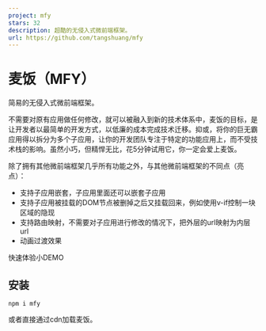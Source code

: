 ```yaml
---
project: mfy
stars: 32
description: 超酷的无侵入式微前端框架。
url: https://github.com/tangshuang/mfy
---
```


麦饭（MFY）
=======

简易的无侵入式微前端框架。

不需要对原有应用做任何修改，就可以被融入到新的技术体系中，麦饭的目标，是让开发者以最简单的开发方式，以低廉的成本完成技术迁移。抑或，将你的巨无霸应用得以拆分为多个子应用，让你的开发团队专注于特定的功能应用上，而不受技术栈的影响。虽然小巧，但精悍无比，花5分钟试用它，你一定会爱上麦饭。

除了拥有其他微前端框架几乎所有功能之外，与其他微前端框架的不同点（亮点）：

-   支持子应用嵌套，子应用里面还可以嵌套子应用
-   支持子应用被挂载的DOM节点被删掉之后又挂载回来，例如使用v-if控制一块区域的隐现
-   支持路由映射，不需要对子应用进行修改的情况下，把外层的url映射为内层url
-   动画过渡效果

快速体验小DEMO

安装
--

```
npm i mfy
```

或者直接通过cdn加载麦饭。

<script src\="https://unpkg.com/mfy"\></script\>

快速上手
----

麦饭总共只有4个接口函数，你可以在5分钟内接入它。

首先，在你需要加载子应用的位置使用`<mfy-app>`标签占位：

<mfy-app name\="some"\></mfy-app\>

然后注册和启动同名的子应用：

import { importSource, registerMicroApp } from 'mfy'

const app \= registerMicroApp({
  name: 'some', // 对应<mfy>标签的name属性值
  source: () \=> importSource('./apps/some/index.html'),
  autoMount: true, // 自动完成挂载
})

好了，你当前的应用成功加载了子应用。如果没有父子通信的需要，你甚至不需要在子应用中改任何一处。

如果你的子应用足够简单，不需要复杂的通信和路由等，可以直接传入src属性省去registerMicroApp这一步。

<mfy-app name\="simple" src\="./apps/simple-app.html" mode\="shadow"\></mfy-app\>

此时，`name` 还是必须的，它保证你的一个页面内的子应用是唯一的，`src`传入后你就不需要（也不可以）再用registerMicroApp进行注册，同时可以传入`mode`来选择模式。这种效果有点像直接使用iframe一样简单。

接口
--

麦饭的四个接口，`importSource`和`registerMicroApp`为子应用的加载和挂载服务，`connectScope`为父子应用通信服务，`registerRouter`为路由映射服务。

### importSource(relativePath)

导入资源，传入子应用的html入口文件的相对路径，改相对路径是指从当前能被访问到的url到子应用入口文件url地址的相对路径。

importSource('./apps/some/index.html')

在麦饭中，资源加载具有缓存，同一个文件不会加载第二次，而是直接使用缓存，因此你不需要担心统一资源反复加载的问题。一般而言，`importSource`只会作为`registerMicroApp`的`source`参数中使用。

### registerMicroApp(options)

注册一个微应用，使html中的`<mfy-app>`对应name的应用生效。

配置参数如下：

```
{
  name: string, 对应<mfy-app>的name属性，当前环境中，不允许多次注册同名应用
  source: 资源，只能使用importSource进行导入，直接导入，资源会立即加载，如果接收函数，资源会在bootstrap的时候加载
  mode: iframe|shadow|none, 默认none。子应用的环境隔离类型，默认不做脚本执行环境隔离
  placeholder: html字符串，可选，当资源还没有下载完时，可以用这个字符串渲染，字符串内应该包含样式
  onLoad(): 资源加载好时被调用
  onBootstrap(): 子应用启动时被调用
  onMount(): 子应用被挂载时调用
  onUnmount(): 子应用被卸载时调用
  onDestroy(): 子应用对应的<mfy-app>标签从文档中移除时调用
  onMessage(data): 子应用向当前环境发送消息时调用
  autoBootstrap: 自动启动该子应用
  autoMount: 自动挂载该子应用，包含了autoBootstrap的效果
  hoistCssRules(rule): 哪些样式要被挂载到当前环境的head中实现全局样式，返回样式的字符串文本cssText
  injectCss: string, 注入样式，用以覆盖子应用原本的样式（以style的形式放在子应用head区末尾）
  injectJs: string, 注入JS脚本（以script的形式放在子应用body区末尾）
  viewport: string|stirng[], element selector, 例如 'body > .main-content'，表示在子应用加载完之后，将会以 'body > .main-content' 的长宽作为子应用的显示区域，如果是数组的话，第一个作为可视区域依据，其他的都被保留在视口中
}
```

大多数配置项都是可选的，只有name和source是必须传的。

const app \= registerMicroApp(...)

它会返回一个注册好的app对象，该app是和对应的`<mfy-app>`绑定的。对于一个app而言，它需要被执行两个步骤，才会在界面上展示出来：bootstrap+mount。

app.bootstrap()

`bootstrap`方法用于启动该app，启动之后，会进行资源加载、环境创建等工作。为了根据实际需要进行这些消耗内存的操作，你可以在不同的时间点上启动app。

app.mount()

`mount`方法用于将app的内容渲染到界面上，调用之后，你可以通过开发者工具看到`<mfy-app>`内部发生了变化。

app.unmount()

`unmount`方法用于将渲染到界面上的内容移除，调用之后，你可以通过开发者工具看到`<mfy-app>`内部发生了变化。

另外，`<mfy-app>`在文档中有可能会因为其他程序的操作，比如vue或react的更新操作，会从文档中被移除，一个`<mfy-app>`标签被移除之后，并不代表这个app被销毁了，这个app仍然存在于内存中，当对应的`<mfy-app>`重新回到文档中时，它会自动重建环境，并根据销毁前的状态决定是否挂载app。

### connectScope(window)

麦饭中，通过scope完成父子应用的通信。一个子应用一定运行在一个由麦饭创建的环境中，这个环境就是scope，一个scope内，可能运行着多个子应用。每一个子应用又包含了一个自己的内部环境scope，在这个scope中，可能又会有新的子应用挂载进来，这样，app+scope就形成了一个树状结构。scope的主要功能，是为父子应用提供通信。

const scope \= connectScope(window)

scope.emit({ type: 'event', message: 'ok' }) // 向父应用发送消息
scrope.listen((data) \=> { // 接收到来自父应用发送的消息
  const { type } \= data
  // ...
})
scope.watch(name, (data) \=> { // 接收到来自子应用发送的消息，name为子应用的名称
  // ..
})
scope.send(name, data) // 向单个子应用发送消息
scope.dispatch({ type: 'event', message: 'gogo' }) // 向所有子应用广播消息（不包含孙应用）
scope.broadcast({ type: 'xx', message: 'oo' }) // 向整个应用树广播消息，自顶向下进行广播

参数`window`虽然是可选的，但是，我们应该尽可能都传入，因为在沙箱中，window所代表的意思并不完全相同，如果不传，麦饭会自己经过推理得到一个scope，但是这个scope有可能并不正确，特别是在使用type="module"的代码块中。如果你直接传入true代表读取rootScope。

麦饭并不提供全局状态共享的能力，因为应用之间不应该直接共享状态，共享状态导致状态的不可预测性，不利于子应用开发团队专注完成子应用的功能开发。但是，父子通信的能力，实际上提供了传递状态的能力，在必要的时候，可以通过通信机制传递状态。

### registerRouter(options)

注册一个路由管理器。通过该方法，你可以把多个子应用放在一个路由管理器下面，用以规定这个子应用在什么路由状态下执行mount/unmount操作。另外，路由系统还提供了路由映射功能，浏览器的url并非直接被子应用识别，子应用识别到的url，来自路由管理器map的结果。我们来看下options都可以进行哪些配置：

```
{
  routes: [
    {
      app: 对应的app对象
      match: (data) => true|false, 用以决定是否匹配到当前app的函数，当该函数返回true时，app会被mount
      map: (data) => url字符串，用于将外部信息映射为子应用的url，即使子应用是用vue-router等进行路由管理的，也不需要对子应用的路由系统进行修改，我们用map就可以处理好子应用接收到的url信息
      reactive: (data) => {}, 当子应用内部的url被子应用内的程序修改时，该函数被执行，从而可以让外部环境记录子应用的url，从而即使用户直接刷新浏览器，也不会丢失子应用的url
    }
  ]
  autoBoostrap: 是否自动启动路由监听
  transition: fade|slide, 子应用mount/unmount时的过渡动画效果
  onChange(): url发生变化时被被调用
  onEnter(): 有app被mount时被调用
  onLeave(): 有app被unmount时被调用
}
```

和app的启动一样，你也可以主动调用`router.bootstrap()`来启动路由监听。

注意点
---

-   麦饭不支持跨域拉取资源，因此，请将你的所有应用部署在主应用域名下。
-   不管是父级应用，还是子应用，麦饭的所有接口函数，必须在脚本顶层执行，不能异步执行上面的任何一个函数（app.bootstrap等对象方法可以异步执行）
-   _不支持子应用通过`<script type="module">`执行脚本，直接在浏览器中运行的ES脚本目前还不支持创建环境，所以不支持_

对于 `<scirpt type="module">` 的代码块，麦饭会把它转为常规的代码块，并将原本的 import from 用 import() 代替。并且要求所有模块依赖中没有副作用，也就是不会在模块中修改window等全局变量，而是只导出接口。

License
-------

MIT.
